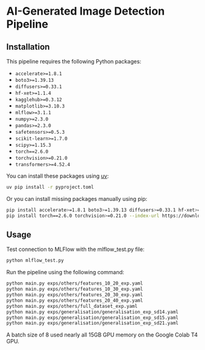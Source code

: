 # AI-Generated Image Detection Pipeline

## Installation

This pipeline requires the following Python packages:
- `accelerate>=1.8.1`
- `boto3>=1.39.13`
- `diffusers>=0.33.1`
- `hf-xet>=1.1.4`
- `kagglehub>=0.3.12`
- `matplotlib>=3.10.3`
- `mlflow>=3.1.1`
- `numpy>=2.3.0`
- `pandas>=2.3.0`
- `safetensors>=0.5.3`
- `scikit-learn>=1.7.0`
- `scipy>=1.15.3`
- `torch==2.6.0`
- `torchvision>=0.21.0`
- `transformers>=4.52.4`

You can install these packages using [uv](https://docs.astral.sh/uv/):

```bash
uv pip install -r pyproject.toml
```

Or you can install missing packages manually using pip:

```bash
pip install accelerate>=1.8.1 boto3>=1.39.13 diffusers>=0.33.1 hf-xet>=1.1.4 kagglehub>=0.3.12 matplotlib>=3.10.3 mlflow>=3.1.1 numpy>=2.3.0 pandas>=2.3.0 safetensors>=0.5.3 scikit-learn>=1.7.0 scipy>=1.15.3 transformers>=4.52.4
pip install torch==2.6.0 torchvision>=0.21.0 --index-url https://download.pytorch.org/whl/cu126
```

## Usage

Test connection to MLFlow with the mlflow_test.py file:
```bash
python mlflow_test.py
```

Run the pipeline using the following command:

```bash
python main.py exps/others/features_10_20_exp.yaml
python main.py exps/others/features_10_30_exp.yaml
python main.py exps/others/features_20_30_exp.yaml
python main.py exps/others/features_20_40_exp.yaml
python main.py exps/others/full_dataset_exp.yaml
python main.py exps/generalisation/generalisation_exp_sd14.yaml
python main.py exps/generalisation/generalisation_exp_sd15.yaml
python main.py exps/generalisation/generalisation_exp_sd21.yaml
```

A batch size of 8 used nearly all 15GB GPU memory on the Google Colab T4 GPU.